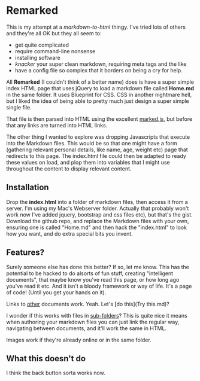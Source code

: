 # Remarked

This is my attempt at a *markdown-to-html* thingy. I've tried lots of others and they're all OK but they all seem to:

* get quite complicated
* require command-line nonsense
* installing software
* *knacker* your super clean markdown, requiring meta tags and the like
* have a config file so complex that it borders on being a cry for help.


All **Remarked** (I couldn't think of a better name) does is have a super simple index HTML page that uses jQuery to load a markdown file called **Home.md** in the same folder. It uses Blueprint for CSS. CSS in another nightmare hell, but I liked the idea of being able to pretty much just design a super simple single file.

That file is then parsed into HTML using the excellent [marked.js](https://github.com/markedjs/marked), but before that any links are turned into HTML links.

The other thing I wanted to explore was dropping Javascripts that execute into the Markdown files. This would be so that one might have a form (gathering relevant personal details, like name, age, weight etc) page that redirects to this page. The index.html file could then be adapted to ready these values on load, and plop them into variables that I might use throughout the content to display relevant content.

## Installation
Drop the **index.html** into a folder of markdown files, then access it from a server. I'm using my Mac's Webserver folder. Actually that probably won't work now I've added jquery, bootstrap and css files etc), but that's the gist. Download the github repo, and replace the Markdown files with your own, ensuring one is called "Home.md" and then hack the "index.html" to look how you want, and do extra special bits you invent.


## Features?

Surely someone else has done this better? If so, let me know. This has the potential to be hacked to do alsorts of fun stuff, creating "intelligent documents", that maybe know you've read this page, or how long ago you've read it etc. And it isn't a bloody framework or way of life. It's a page of code! (Until you get your hands on it).

Links to [other](Other.md) documents work. Yeah. Let's [do this](Try this.md)?

I wonder if this works with files in [sub-folders](sub-folder/Subfolders.md)?  This is quite nice it means when authoring your markdown files you can just link the regular way, navigating between documents, and it'll work the same in HTML. 

Images work if they're already online or in the same folder.

## What this doesn't do

I think the back button sorta works now.

